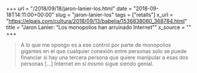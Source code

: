 +++
url = "/2018/09/18/jaron-lanier-los.html"
date = "2018-09-18T14:11:00+00:00"
slug = "jaron-lanier-los"
tags = ["retalls"]
x_url = "https://elpais.com/cultura/2018/09/13/babelia/1536838060_368784.html"
title = "Jaron Lanier: “Los monopolios han arruinado Internet”"
x_source = ""
+++


> A lo que me opongo es a ese control por parte de monopolios gigantes en el que cualquier conexión entre personas solo se puede financiar si hay una tercera persona que quiere manipular a esas dos personas […] Internet en sí mismo sigue siendo genial.

